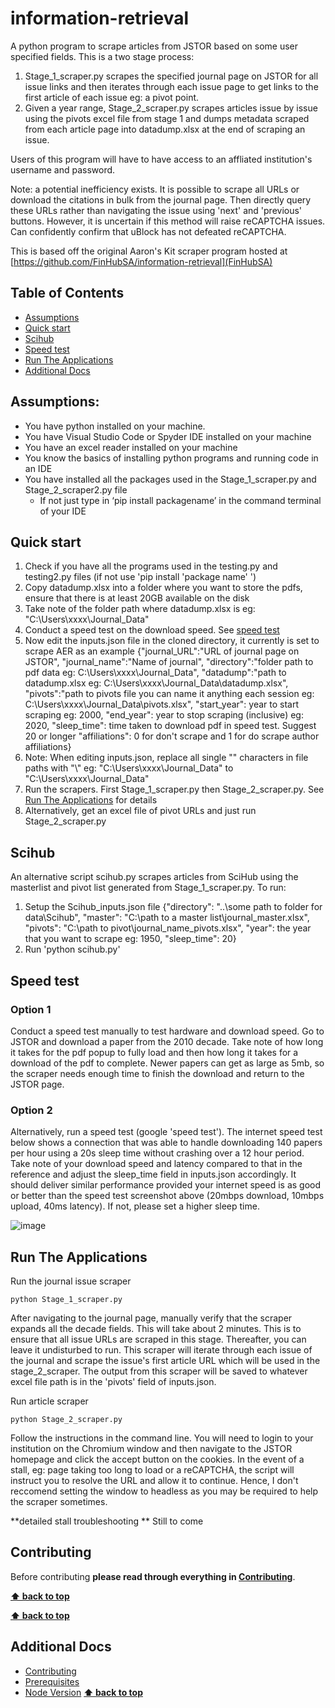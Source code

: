 # information-retrieval <!-- omit in toc -->

A python program to scrape articles from JSTOR based on some user specified fields. This is a two stage process:
1. Stage_1_scraper.py scrapes the specified journal page on JSTOR for all issue links and then iterates through each issue page to get links to the first article of each issue eg: a pivot point.
2. Given a year range, Stage_2_scraper.py scrapes articles issue by issue using the pivots excel file from stage 1 and dumps metadata scraped from each article page into datadump.xlsx at the end of scraping an issue.

Users of this program will have to have access to an affliated institution's username and password.

Note: a potential inefficiency exists. It is possible to scrape all URLs or download the citations in bulk from the journal page. Then directly query these URLs rather than navigating the issue using 'next' and 'previous' buttons. However, it is uncertain if this method will raise reCAPTCHA issues. Can confidently confirm that uBlock has not defeated reCAPTCHA.

This is based off the original Aaron's Kit scraper program hosted at [https://github.com/FinHubSA/information-retrieval](FinHubSA)

## Table of Contents <!-- omit in toc -->

<!-- TOC -->
- [Assumptions](#assumptions)
- [Quick start](#quick-start)
- [Scihub](#scihub)
- [Speed test](#speed-test)
- [Run The Applications](#run-the-applications)
- [Additional Docs](#additional-docs)
<!-- /TOC -->
## Assumptions: 
* You have python installed on your machine. 
* You have Visual Studio Code or Spyder IDE installed on your machine 
* You have an excel reader installed on your machine
* You know the basics of installing python programs and running code in an IDE
* You have installed all the packages used in the Stage_1_scraper.py and Stage_2_scraper2.py file 
    * If not just type in ‘pip install packagename’ in the command terminal of your IDE

## Quick start
1. Check if you have all the programs used in the testing.py and testing2.py files (if not use 'pip install 'package name' ')
2. Copy datadump.xlsx into a folder where you want to store the pdfs, ensure that there is at least 20GB available on the disk
3. Take note of the folder path where datadump.xlsx is eg: "C:\Users\xxxx\Journal_Data"
4. Conduct a speed test on the download speed. See [speed test](#speed-test)
5. Now edit the inputs.json file in the cloned directory, it currently is set to scrape AER as an example
{"journal_URL":"URL of journal page on JSTOR",
 "journal_name":"Name of journal",
 "directory":"folder path to pdf data eg: C:\\Users\\xxxx\\Journal_Data", 
 "datadump":"path to datadump.xlsx eg: C:\\Users\\xxxx\\Journal_Data\\datadump.xlsx", 
 "pivots":"path to pivots file you can name it anything each session eg: C:\\Users\\xxxx\\Journal_Data\\pivots.xlsx",
 "start_year": year to start scraping eg: 2000, 
 "end_year": year to stop scraping (inclusive) eg: 2020, 
 "sleep_time": time taken to download pdf in speed test. Suggest 20 or longer
 "affiliations": 0 for don't scrape and 1 for do scrape author affiliations}
6. Note: When editing inputs.json, replace all single "\" characters in file paths with "\\" eg: "C:\Users\xxxx\Journal_Data" to "C:\\Users\\xxxx\\Journal_Data"
7. Run the scrapers. First Stage_1_scraper.py then Stage_2_scraper.py. See [Run The Applications](#run-the-applications) for details
8. Alternatively, get an excel file of pivot URLs and just run Stage_2_scraper.py

## Scihub
An alternative script scihub.py scrapes articles from SciHub using the masterlist and pivot list generated from Stage_1_scraper.py. To run:

1. Setup the Scihub_inputs.json file 
{"directory": "..\\some path to folder for data\\Scihub",
"master": "C:\\path to a master list\\journal_master.xlsx", 
"pivots": "C:\\path to pivot\\journal_name_pivots.xlsx",
"year": the year that you want to scrape eg: 1950, 
"sleep_time": 20}
2. Run 'python scihub.py'

## Speed test
### Option 1
Conduct a speed test manually to test hardware and download speed. Go to JSTOR and download a paper from the 2010 decade. Take note of how long it takes for the pdf popup to fully load and then how long it takes for a download of the pdf to complete.
Newer papers can get as large as 5mb, so the scraper needs enough time to finish the download and return to the JSTOR page.

### Option 2
Alternatively, run a speed test (google 'speed test'). The internet speed test below shows a connection that was able to handle downloading 140 papers per hour using a 20s sleep time without crashing over a 12 hour period. Take note of your download speed and latency compared to that in the reference and adjust the sleep_time field in inputs.json accordingly. It should deliver similar performance provided your internet speed is as good or better than the speed test screenshot above (20mbps download, 10mbps upload, 40ms latency). If not, please set a higher sleep time.


![image](https://user-images.githubusercontent.com/80747408/150649316-f92d129e-5aee-490d-8c84-4ca3eca4ab3a.png)


## Run The Applications
Run the journal issue scraper
```
python Stage_1_scraper.py
```
After navigating to the journal page, manually verify that the scraper expands all the decade fields. This will take about 2 minutes. This is to ensure that all issue URLs are scraped in this stage. Thereafter, you can leave it undisturbed to run. This scraper will iterate through each issue of the journal and scrape the issue's first article URL which will be used in the stage_2_scraper. The output from this scraper will be saved to whatever excel file path is in the 'pivots' field of inputs.json.

Run article scraper
```
python Stage_2_scraper.py
```
Follow the instructions in the command line. You will need to login to your institution on the Chromium window and then navigate to the JSTOR homepage and click the accept button on the cookies.
In the event of a stall, eg: page taking too long to load or a reCAPTCHA, the script will instruct you to resolve the URL and allow it to continue. Hence, I don't reccomend setting the window to headless as you may be required to help the scraper sometimes.



**detailed stall troubleshooting **
Still to come


## Contributing

Before contributing **please read through everything in [Contributing](docs/contributing.md)**.

**[⬆ back to top](#table-of-contents)**



**[⬆ back to top](#table-of-contents)**

## Additional Docs

- [Contributing](docs/contributing.md)
- [Prerequisites](docs/prerequisites.md)
- [Node Version](docs/node-version.md)
**[⬆ back to top](#table-of-contents)**
